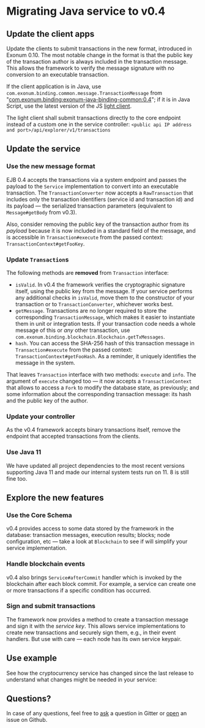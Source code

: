 # Migrating Java service to v0.4

## Update the client apps
Update the clients to submit transactions in the new format, introduced in Exonum 0.10.
The most notable change in the format is that the public key of the transaction author 
is always included in the transaction message. This allows the framework to verify 
the message signature with no conversion to an executable transaction.

If the client application is in Java, use `com.exonum.binding.common.message.TransactionMessage`
from "[com.exonum.binding:exonum-java-binding-common:0.4][common-0.4]";
if it is in Java Script, use the latest version of the JS 
[light client](https://github.com/exonum/exonum-client).

The light client shall submit transactions directly to the core endpoint instead of a custom one
in the service controller:
`<public api IP address and port>/api/explorer/v1/transactions`
 <!-- TODO: Link the docs when/if they are available -->

[common-0.4]: https://search.maven.org/artifact/com.exonum.binding/exonum-java-binding-common/0.4/jar

## Update the service
### Use the new message format

EJB 0.4 accepts the transactions via a system endpoint and passes the payload to the `Service`
implementation to convert into an executable transaction. The `TransactionConverter` now accepts
a `RawTransaction` that includes only the transaction identifiers (service id and transaction id)
and its payload — the serialized transaction parameters (equivalent to `Message#getBody` from v0.3).

Also, consider removing the public key of the transaction author from its _payload_ because
it is now included in a standard field of the message, and is accessible in `Transaction#execute`
from the passed context: `TransactionContext#getFooKey`.

### Update `Transaction`s
The following methods are **removed** from `Transaction` interface:
  - `isValid`. In v0.4 the framework verifies the cryptographic signature itself, using the
  public key from the message. If your service performs any additional checks in `isValid`, 
  move them to the constructor of your transaction or to `TransactionConverter`, whichever
  works best.
  - `getMessage`. Transactions are no longer required to store the corresponding 
  `TransactionMessage`, which makes it easier to instantiate them in unit or integration tests.
  If your transaction code needs a whole message of this or _any_ other transaction,
  use `com.exonum.binding.blockchain.Blockchain.getTxMessages`.
  - `hash`. You can access the SHA-256 hash of this transaction message in `Transaction#execute`
  from the passed context: `TransactionContext#getFooHash`. As a reminder, it uniquely identifies
  the message in the system.
  
That leaves `Transaction` interface with two methods: `execute` and `info`.
The argument of `execute` changed too — it now accepts a `TransactionContext` that allows
to access a `Fork` to modify the database state, as previously; and some information about 
the corresponding transaction message: its hash and the public key of the author.

### Update your controller
As the v0.4 framework accepts binary transactions itself, remove the endpoint that accepted
transactions from the clients.

### Use Java 11
We have updated all project dependencies to the most recent versions supporting Java 11 and made
our internal system tests run on 11. 8 is still fine too.

## Explore the new features

### Use the Core Schema
v0.4 provides access to some data stored by the framework in the database: transaction messages,
execution results; blocks; node configuration, etc — take a look at `Blockchain` to see if will
simplify your service implementation. 

### Handle blockchain events
v0.4 also brings `Service#afterCommit` handler which is invoked by the blockchain after each 
block commit. For example, a service can create one or more transactions if a specific condition
has occurred. <!-- TODO: Link the docs -->

### Sign and submit transactions
The framework now provides a method to create a transaction message and sign it with the
_service key_. This allows service implementations to create new transactions and securely sign
them, e.g., in their event handlers. But use with care — each node has its own service keypair.
<!-- TODO: Some links would be welcome -->

## Use example
See how the cryptocurrency service has changed since the last release to understand what
changes might be needed in your service: <!-- TODO: diff link -->

## Questions?

In case of any questions, feel free to [ask][gitter] a question in Gitter or [open][new-issue] an issue
on Github.    

[gitter]: https://gitter.im/exonum/exonum-java-binding
[new-issue]: https://github.com/exonum/exonum-java-binding/issues/new

  
